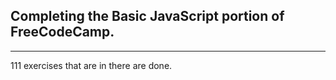 ## Completing the Basic JavaScript portion of FreeCodeCamp.

<hr>

111 exercises that are in there are done.